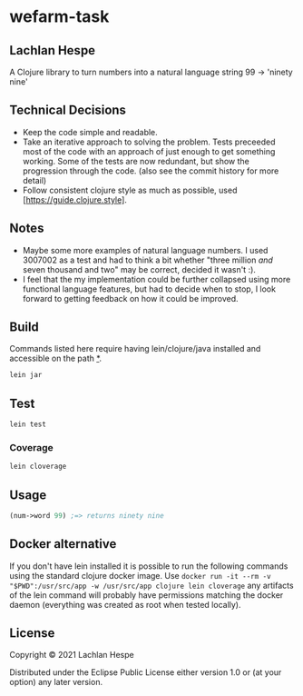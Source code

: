# wefarm-task

## Lachlan Hespe

A Clojure library to turn numbers into a natural language string 99 -> 'ninety nine'

## Technical Decisions

- Keep the code simple and readable.
- Take an iterative approach to solving the problem. Tests preceeded most of the code with an approach of just enough to get something working. Some of the tests are now redundant, but show the progression through the code. (also see the commit history for more detail)
- Follow consistent clojure style as much as possible, used [https://guide.clojure.style].

## Notes

- Maybe some more examples of natural language numbers. I used 3007002 as a test and had to think a bit whether "three million _and_ seven thousand and two" may be correct, decided it wasn't :).
- I feel that the my implementation could be further collapsed using more functional language features, but had to decide when to stop, I look forward to getting feedback on how it could be improved.

## Build

Commands listed here require having lein/clojure/java installed and accessible on the path [*](#Docker-alternative).

```bash
lein jar
```

## Test

```bash
lein test
```

### Coverage

```bash
lein cloverage
```

## Usage

```clojure
(num->word 99) ;=> returns ninety nine
```

## Docker alternative
If you don't have lein installed it is possible to run the following commands using the standard clojure docker image. Use `docker run -it --rm -v "$PWD":/usr/src/app -w /usr/src/app clojure lein cloverage` any artifacts of the lein command will probably have permissions matching the docker daemon (everything was created as root when tested locally).


## License

Copyright © 2021 Lachlan Hespe

Distributed under the Eclipse Public License either version 1.0 or (at your option) any later version.
